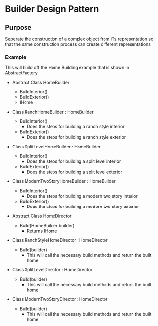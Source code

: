 # Builder Design Pattern

## Purpose

Seperate the construction of a complex object from iTs representation so that the same construction process can create different representations

### Example

This will build off the Home Building example that is shown in AbstractFactory.

- Abstract Class HomeBuilder
  - BuildInterior()
  - BuildExterior()
  - IHome

- Class RanchHomeBuilder : HomeBuilder
  - BuildInterior()
    - Does the steps for building a ranch style interior
  - BuildExterior()
    - Does the steps for building a ranch style exterior

- Class SplitLevelHomeBuilder : HomeBuilder
  - BuildInterior()
    - Does the steps for building a split level interior
  - BuildExterior()
    - Does the steps for building a split level exterior

- Class ModernTwoStoryHomeBuilder : HomeBuilder
  - BuildInterior()
    - Does the steps for building a modern two story interior
  - BuildExterior()
    - Does the steps for building a modern two story exterior

- Abstract Class HomeDirector
  - Build(HomeBuilder builder)
    - Returns IHome

- Class RanchStyleHomeDirector : HomeDirector
  - Build(builder)
    - This will call the necessary build methods and return the built home

- Class SplitLevelDirector : HomeDirector
  - Build(builder)
    - This will call the necessary build methods and return the built home

- Class ModernTwoStoryDirector : HomeDirector
  - Build(builder)
    - This will call the necessary build methods and return the built home
